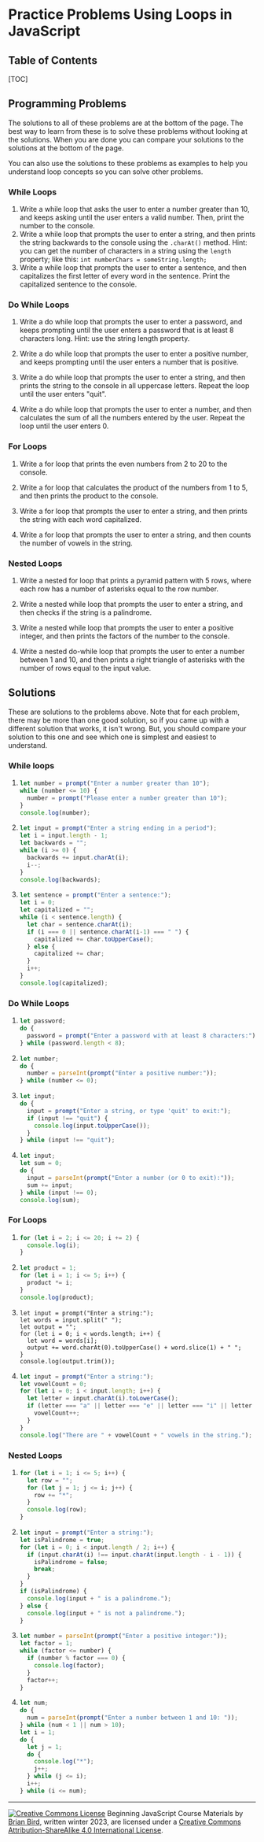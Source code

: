 <h1>Practice Problems Using Loops in JavaScript</h1>



<h2> Table of Contents</h2>

[TOC]

## Programming Problems

The solutions to all of these problems are at the bottom of the page. The best way to learn from these is  to solve these problems without looking at the solutions. When you are done you can compare your solutions to the solutions at the bottom of the page.

You can also use the solutions to these problems as examples to help you understand loop concepts so you can solve other problems.

### While Loops

1. Write a while loop that asks the user to enter a number greater than 10, and keeps asking until the user enters a valid number. Then, print the  number to the console.
2. Write a while loop that prompts the user to enter a string, and then prints the string backwards to the console using the `.charAt()` method. Hint: you can get the number of characters in a string using the `length` property; like this: `int numberChars = someString.length;`
3. Write a while loop that prompts the user to enter a sentence, and then  capitalizes the first letter of every word in the sentence. Print the  capitalized sentence to the console.



### Do While Loops

1. Write a do while loop that prompts the user to enter a password, and  keeps prompting until the user enters a password that is at least 8  characters long. Hint: use the string length property.

2. Write a do while loop that prompts the user to enter a positive number,  and keeps prompting until the user enters a number that is positive.

3. Write a do while loop that prompts the user to enter a string, and then  prints the string to the console in all uppercase letters. Repeat the  loop until the user enters "quit".

4. Write a do while loop that prompts the user to enter a number, and then  calculates the sum of all the numbers entered by the user. Repeat the  loop until the user enters 0.

   

### For Loops

1. Write a for loop that prints the even numbers from 2 to 20 to the console.

2. Write a for loop that calculates the product of the numbers from 1 to 5, and then prints the product to the console.

3. Write a for loop that prompts the user to enter a string, and then prints the string with each word capitalized.

4. Write a for loop that prompts the user to enter a string, and then counts the number of vowels in the string.

   

### Nested Loops

1. Write a nested for loop that prints a pyramid pattern with 5 rows, where each row has a number of asterisks equal to the row number.

2. Write a nested while loop that prompts the user to enter a string, and then checks if the string is a palindrome.

3. Write a nested while loop that prompts the user to enter a positive  integer, and then prints the factors of the number to the console.

4. Write a nested do-while loop that prompts the user to enter a number  between 1 and 10, and then prints a right triangle of asterisks with the number of rows equal to the input value.

   

## Solutions

These are solutions to the problems above. Note that for each problem, there may be more than one good solution, so if you came up with a different solution that works, it isn't wrong. But, you should compare your solution to this one and see which one is simplest and easiest to understand.

### While loops

1. ```JavaScript
   let number = prompt("Enter a number greater than 10");
   while (number <= 10) {
     number = prompt("Please enter a number greater than 10");
   }
   console.log(number);
   ```

   

2. ```JavaScript
   let input = prompt("Enter a string ending in a period");
   let i = input.length - 1;
   let backwards = "";
   while (i >= 0) {
     backwards += input.charAt(i);
     i--;
   }
   console.log(backwards);
   ```

3. ```JavaScript
   let sentence = prompt("Enter a sentence:");
   let i = 0;
   let capitalized = "";
   while (i < sentence.length) {
     let char = sentence.charAt(i);
     if (i === 0 || sentence.charAt(i-1) === " ") {
       capitalized += char.toUpperCase();
     } else {
       capitalized += char;
     }
     i++;
   }
   console.log(capitalized);
   ```



### Do While Loops

1. ```JavaScript
   let password;
   do {
     password = prompt("Enter a password with at least 8 characters:");
   } while (password.length < 8);
   
   ```

2. ```JavaScript
   let number;
   do {
     number = parseInt(prompt("Enter a positive number:"));
   } while (number <= 0);
   ```

3. ```JavaScript
   let input;
   do {
     input = prompt("Enter a string, or type 'quit' to exit:");
     if (input !== "quit") {
       console.log(input.toUpperCase());
     }
   } while (input !== "quit");
   ```

4. ```JavaScript
   let input;
   let sum = 0;
   do {
     input = parseInt(prompt("Enter a number (or 0 to exit):"));
     sum += input;
   } while (input !== 0);
   console.log(sum);
   ```

   

### For Loops

1. ```javascript
   for (let i = 2; i <= 20; i += 2) {
     console.log(i);
   }
   
   ```

2. ```javascript
   let product = 1;
   for (let i = 1; i <= 5; i++) {
     product *= i;
   }
   console.log(product);
   ```

3. ```Javascropt
   let input = prompt("Enter a string:");
   let words = input.split(" ");
   let output = "";
   for (let i = 0; i < words.length; i++) {
     let word = words[i];
     output += word.charAt(0).toUpperCase() + word.slice(1) + " ";
   }
   console.log(output.trim());
   
   ```

4. ```javascript
   let input = prompt("Enter a string:");
   let vowelCount = 0;
   for (let i = 0; i < input.length; i++) {
     let letter = input.charAt(i).toLowerCase();
     if (letter === "a" || letter === "e" || letter === "i" || letter === "o" || letter === "u") {
       vowelCount++;
     }
   }
   console.log("There are " + vowelCount + " vowels in the string.");
   ```



### Nested Loops

1. ```javascript
   for (let i = 1; i <= 5; i++) {
     let row = "";
     for (let j = 1; j <= i; j++) {
       row += "*";
     }
     console.log(row);
   }
   ```

2. ```JavaScript
   let input = prompt("Enter a string:");
   let isPalindrome = true;
   for (let i = 0; i < input.length / 2; i++) {
     if (input.charAt(i) !== input.charAt(input.length - i - 1)) {
       isPalindrome = false;
       break;
     }
   }
   if (isPalindrome) {
     console.log(input + " is a palindrome.");
   } else {
     console.log(input + " is not a palindrome.");
   }
   ```

3. ```JavaScript
   let number = parseInt(prompt("Enter a positive integer:"));
   let factor = 1;
   while (factor <= number) {
     if (number % factor === 0) {
       console.log(factor);
     }
     factor++;
   }
   ```

4. ```javascript
   let num;
   do {
     num = parseInt(prompt("Enter a number between 1 and 10: "));
   } while (num < 1 || num > 10);
   let i = 1;
   do {
     let j = 1;
     do {
       console.log("*");
       j++;
     } while (j <= i);
     i++;
   } while (i <= num);
   ```

   

------

[![Creative Commons License](https://i.creativecommons.org/l/by-sa/4.0/88x31.png)](http://creativecommons.org/licenses/by-sa/4.0/) Beginning JavaScript Course Materials by [Brian Bird](https://profbird.dev), written winter 2023, are licensed under a [Creative Commons Attribution-ShareAlike 4.0 International License](http://creativecommons.org/licenses/by-sa/4.0/). 